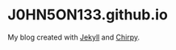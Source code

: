 # J0HN5ON133.github.io

My blog created with [Jekyll](https://jekyllrb.com/) and [Chirpy](https://chirpy.cotes.page/).
